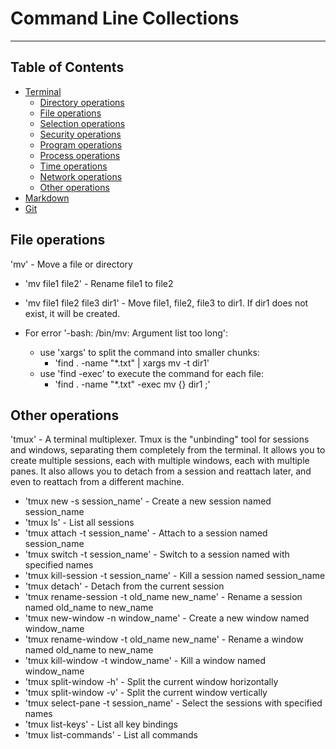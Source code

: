 # Command Line Collections
---
## Table of Contents
- [Terminal](#terminal)
  - [Directory operations](#directory-operations)
  - [File operations](#file-operations)
  - [Selection operations](#selection-operations)
  - [Security operations](#security-operations)
  - [Program operations](#program-operations)
  - [Process operations](#process-operations)
  - [Time operations](#time-operations)
  - [Network operations](#network-operations)
  - [Other operations](#other-operations)
- [Markdown](#markdown)
- [Git](#git)



File operations
---------------
'mv' - Move a file or directory
 - 'mv file1 file2' - Rename file1 to file2
 - 'mv file1 file2 file3 dir1' - Move file1, file2, file3 to dir1. If dir1 does not exist, it will be created.

 - For error '-bash: /bin/mv: Argument list too long':
   - use 'xargs' to split the command into smaller chunks:
     - 'find . -name "*.txt" | xargs mv -t dir1'
   - use 'find -exec' to execute the command for each file:
     - 'find . -name "*.txt" -exec mv {} dir1 \;'


Other operations
----------------
'tmux' - A terminal multiplexer. Tmux is the "unbinding" tool for sessions and windows, separating them completely from the terminal. It allows you to create multiple sessions, each with multiple windows, each with multiple panes. It also allows you to detach from a session and reattach later, and even to reattach from a different machine.
 - 'tmux new -s session_name' - Create a new session named session_name
 - 'tmux ls' - List all sessions
 - 'tmux attach -t session_name' - Attach to a session named session_name
 - 'tmux switch -t session_name' - Switch to a session named with specified names
 - 'tmux kill-session -t session_name' - Kill a session named session_name
 - 'tmux detach' - Detach from the current session
 - 'tmux rename-session -t old_name new_name' - Rename a session named old_name to new_name
 - 'tmux new-window -n window_name' - Create a new window named window_name
 - 'tmux rename-window -t old_name new_name' - Rename a window named old_name to new_name
 - 'tmux kill-window -t window_name' - Kill a window named window_name
 - 'tmux split-window -h' - Split the current window horizontally
 - 'tmux split-window -v' - Split the current window vertically
 - 'tmux select-pane -t session_name' - Select the sessions with specified names
 - 'tmux list-keys' - List all key bindings
 - 'tmux list-commands' - List all commands